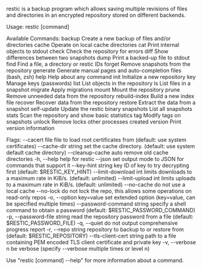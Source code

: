 restic is a backup program which allows saving multiple revisions of files and
directories in an encrypted repository stored on different backends.

Usage:
restic [command]

Available Commands:
backup Create a new backup of files and/or directories
cache Operate on local cache directories
cat Print internal objects to stdout
check Check the repository for errors
diff Show differences between two snapshots
dump Print a backed-up file to stdout
find Find a file, a directory or restic IDs
forget Remove snapshots from the repository
generate Generate manual pages and auto-completion files (bash, zsh)
help Help about any command
init Initialize a new repository
key Manage keys (passwords)
list List objects in the repository
ls List files in a snapshot
migrate Apply migrations
mount Mount the repository
prune Remove unneeded data from the repository
rebuild-index Build a new index file
recover Recover data from the repository
restore Extract the data from a snapshot
self-update Update the restic binary
snapshots List all snapshots
stats Scan the repository and show basic statistics
tag Modify tags on snapshots
unlock Remove locks other processes created
version Print version information

Flags:
--cacert file file to load root certificates from (default: use system certificates)
--cache-dir string set the cache directory. (default: use system default cache directory)
--cleanup-cache auto remove old cache directories
-h, --help help for restic
--json set output mode to JSON for commands that support it
--key-hint string key ID of key to try decrypting first (default: $RESTIC_KEY_HINT)
      --limit-download int        limits downloads to a maximum rate in KiB/s. (default: unlimited)
      --limit-upload int          limits uploads to a maximum rate in KiB/s. (default: unlimited)
      --no-cache                  do not use a local cache
      --no-lock                   do not lock the repo, this allows some operations on read-only repos
  -o, --option key=value          set extended option (key=value, can be specified multiple times)
      --password-command string   specify a shell command to obtain a password (default: $RESTIC_PASSWORD_COMMAND)
-p, --password-file string read the repository password from a file (default: $RESTIC_PASSWORD_FILE)
  -q, --quiet                     do not output comprehensive progress report
  -r, --repo string               repository to backup to or restore from (default: $RESTIC_REPOSITORY)
--tls-client-cert string path to a file containing PEM encoded TLS client certificate and private key
-v, --verbose n be verbose (specify --verbose multiple times or level n)

Use "restic [command] --help" for more information about a command.
